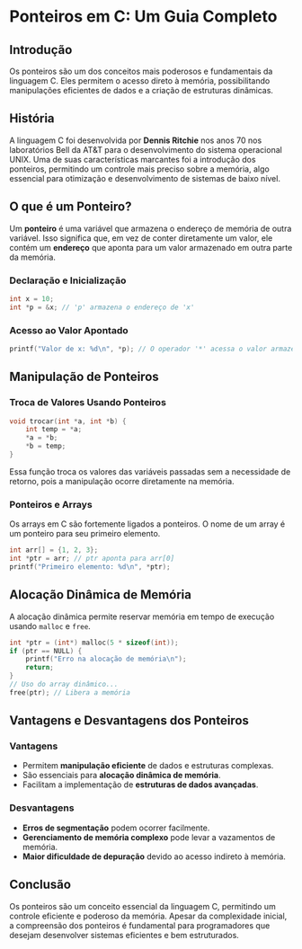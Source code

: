 # Ponteiros em C: Um Guia Completo

## Introdução
Os ponteiros são um dos conceitos mais poderosos e fundamentais da linguagem C. Eles permitem o acesso direto à memória, possibilitando manipulações eficientes de dados e a criação de estruturas dinâmicas.

## História
A linguagem C foi desenvolvida por **Dennis Ritchie** nos anos 70 nos laboratórios Bell da AT&T para o desenvolvimento do sistema operacional UNIX. Uma de suas características marcantes foi a introdução dos ponteiros, permitindo um controle mais preciso sobre a memória, algo essencial para otimização e desenvolvimento de sistemas de baixo nível.

## O que é um Ponteiro?
Um **ponteiro** é uma variável que armazena o endereço de memória de outra variável. Isso significa que, em vez de conter diretamente um valor, ele contém um **endereço** que aponta para um valor armazenado em outra parte da memória.

### Declaração e Inicialização
```c
int x = 10;
int *p = &x; // 'p' armazena o endereço de 'x'
```

### Acesso ao Valor Apontado
```c
printf("Valor de x: %d\n", *p); // O operador '*' acessa o valor armazenado na memória apontada por 'p'
```

## Manipulação de Ponteiros
### Troca de Valores Usando Ponteiros
```c
void trocar(int *a, int *b) {
    int temp = *a;
    *a = *b;
    *b = temp;
}
```
Essa função troca os valores das variáveis passadas sem a necessidade de retorno, pois a manipulação ocorre diretamente na memória.

### Ponteiros e Arrays
Os arrays em C são fortemente ligados a ponteiros. O nome de um array é um ponteiro para seu primeiro elemento.
```c
int arr[] = {1, 2, 3};
int *ptr = arr; // ptr aponta para arr[0]
printf("Primeiro elemento: %d\n", *ptr);
```

## Alocação Dinâmica de Memória
A alocação dinâmica permite reservar memória em tempo de execução usando `malloc` e `free`.
```c
int *ptr = (int*) malloc(5 * sizeof(int));
if (ptr == NULL) {
    printf("Erro na alocação de memória\n");
    return;
}
// Uso do array dinâmico...
free(ptr); // Libera a memória
```

## Vantagens e Desvantagens dos Ponteiros
### Vantagens
- Permitem **manipulação eficiente** de dados e estruturas complexas.
- São essenciais para **alocação dinâmica de memória**.
- Facilitam a implementação de **estruturas de dados avançadas**.

### Desvantagens
- **Erros de segmentação** podem ocorrer facilmente.
- **Gerenciamento de memória complexo** pode levar a vazamentos de memória.
- **Maior dificuldade de depuração** devido ao acesso indireto à memória.

## Conclusão
Os ponteiros são um conceito essencial da linguagem C, permitindo um controle eficiente e poderoso da memória. Apesar da complexidade inicial, a compreensão dos ponteiros é fundamental para programadores que desejam desenvolver sistemas eficientes e bem estruturados.

